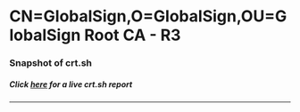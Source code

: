 # CN=GlobalSign,O=GlobalSign,OU=GlobalSign Root CA - R3
### Snapshot of crt.sh
##### Click [here](https://crt.sh/?q=Serial_04000000000125071040DD) for a live crt.sh report

---
